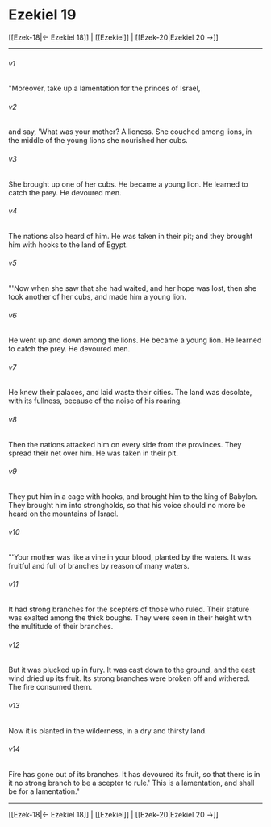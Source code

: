 # Ezekiel 19

[[Ezek-18|← Ezekiel 18]] | [[Ezekiel]] | [[Ezek-20|Ezekiel 20 →]]
***



###### v1 
"Moreover, take up a lamentation for the princes of Israel, 

###### v2 
and say, 'What was your mother? A lioness. She couched among lions, in the middle of the young lions she nourished her cubs. 

###### v3 
She brought up one of her cubs. He became a young lion. He learned to catch the prey. He devoured men. 

###### v4 
The nations also heard of him. He was taken in their pit; and they brought him with hooks to the land of Egypt. 

###### v5 
"'Now when she saw that she had waited, and her hope was lost, then she took another of her cubs, and made him a young lion. 

###### v6 
He went up and down among the lions. He became a young lion. He learned to catch the prey. He devoured men. 

###### v7 
He knew their palaces, and laid waste their cities. The land was desolate, with its fullness, because of the noise of his roaring. 

###### v8 
Then the nations attacked him on every side from the provinces. They spread their net over him. He was taken in their pit. 

###### v9 
They put him in a cage with hooks, and brought him to the king of Babylon. They brought him into strongholds, so that his voice should no more be heard on the mountains of Israel. 

###### v10 
"'Your mother was like a vine in your blood, planted by the waters. It was fruitful and full of branches by reason of many waters. 

###### v11 
It had strong branches for the scepters of those who ruled. Their stature was exalted among the thick boughs. They were seen in their height with the multitude of their branches. 

###### v12 
But it was plucked up in fury. It was cast down to the ground, and the east wind dried up its fruit. Its strong branches were broken off and withered. The fire consumed them. 

###### v13 
Now it is planted in the wilderness, in a dry and thirsty land. 

###### v14 
Fire has gone out of its branches. It has devoured its fruit, so that there is in it no strong branch to be a scepter to rule.' This is a lamentation, and shall be for a lamentation."

***
[[Ezek-18|← Ezekiel 18]] | [[Ezekiel]] | [[Ezek-20|Ezekiel 20 →]]

